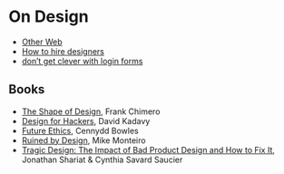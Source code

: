 # On Design

- [Other Web](https://kedzich.com/)
- [How to hire designers](https://medium.com/intercom-inside/how-to-hire-designers-960663e3a3e6)
- [don’t get clever with login forms](http://bradfrost.com/blog/post/dont-get-clever-with-login-forms/)

## Books
- [The Shape of Design](https://shapeofdesignbook.com), Frank Chimero
- [Design for Hackers](https://www.amazon.com/Design-Hackers-Reverse-Engineering-Beauty/dp/1119998956), David Kadavy
- [Future Ethics](https://www.amazon.com/Future-Ethics-Cennydd-Bowles/dp/1999601912), Cennydd Bowles
- [Ruined by Design](https://www.amazon.com/Ruined-Design-Designers-Destroyed-World/dp/1090532083/), Mike Monteiro
- [Tragic Design: The Impact of Bad Product Design and How to Fix It](https://www.amazon.com/Tragic-Design-Impact-Bad-Product/dp/149192361X/), Jonathan Shariat & Cynthia Savard Saucier
